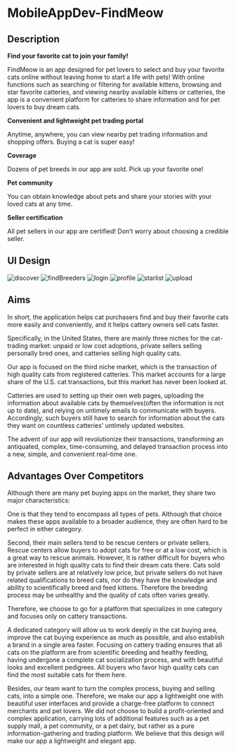 # MobileAppDev-FindMeow


## Description
**Find your favorite cat to join your family!**

FindMeow is an app designed for pet lovers to select and buy your favorite cats online without leaving home to start a life with pets! With online functions such as searching or filtering for available kittens, browsing and star favorite catteries, and viewing nearby available kittens or catteries, the app is a convenient platform for catteries to share information and for pet lovers to buy dream cats.
 
**Convenient and lightweight pet trading portal**

 Anytime, anywhere, you can view nearby pet trading information and shopping offers. Buying a cat is super easy!
 
**Coverage**

 Dozens of pet breeds in our app are sold. Pick up your favorite one!
 
**Pet community**

 You can obtain knowledge about pets and share your stories with your loved cats at any time.
 
**Seller certification**

 All pet sellers in our app are certified! Don’t worry about choosing a credible seller.
 


## UI Design
![discover](./UI_Design/Discover.png)
![findBreeders](./UI_Design/Find_Breeders.png)
![login](./UI_Design/login.png)
![profile](./UI_Design/Profile.png)
![starlist](./UI_Design/StarList.png)
![upload](./UI_Design/Upload.png)



## Aims
In short, the application helps cat purchasers find and buy their favorite cats more easily and conveniently, and it helps cattery owners sell cats faster.

Specifically, in the United States, there are mainly three niches for the cat-trading market: unpaid or low cost adoptions, private sellers selling personally bred ones, and catteries selling high quality cats.

Our app is focused on the third niche market, which is the transaction of high quality cats from registered catteries. This market accounts for a large share of the U.S. cat transactions, but this market has never been looked at. 

Catteries are used to setting up their own web pages, uploading the information about available cats by themselves(often the information is not up to date), and relying on untimely emails to communicate with buyers. Accordingly, such buyers still have to search for information about the cats they want on countless catteries' untimely updated websites. 

The advent of our app will revolutionize their transactions, transforming an antiquated, complex, time-consuming, and delayed transaction process into a new, simple, and convenient real-time one.

## Advantages Over Competitors
Although there are many pet buying apps on the market, they share two major characteristics:

One is that they tend to encompass all types of pets. Although that choice makes these apps available to a broader audience, they are often hard to be perfect in either category.

Second, their main sellers tend to be rescue centers or private sellers. Rescue centers allow buyers to adopt cats for free or at a low cost, which is a great way to rescue animals. However, It is rather difficult for buyers who are interested in high quality cats to find their dream cats there. Cats sold by private sellers are at relatively low price, but private sellers do not have related qualifications to breed cats, nor do they have the knowledge and ability to scientifically breed and feed kittens. Therefore the breeding process may be unhealthy and the quality of cats often varies greatly.

Therefore, we choose to go for a platform that specializes in one category and focuses only on cattery transactions.

A dedicated category will allow us to work deeply in the cat buying area, improve the cat buying experience as much as possible, and also establish a brand in a single area faster. Focusing on cattery trading ensures that all cats on the platform are from scientific breeding and healthy feeding, having undergone a complete cat socialization process, and with beautiful looks and excellent pedigrees. All buyers who favor high quality cats can find the most suitable cats for them here.

Besides, our team want to turn the complex process, buying and selling cats, into a simple one. Therefore, we make our app a lightweight one with beautiful user interfaces and provide a charge-free platform to connect merchants and pet lovers. We did not choose to build a profit-oriented and complex application, carrying lots of additional features such as a pet supply mall, a pet community, or a pet dairy, but rather as a pure information-gathering and trading platform. We believe that this design will make our app a lightweight and elegant app. 
